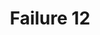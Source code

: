 ---
title: Failure 12
description: Failure of Success Criterion 2.2.5 due to having a session time limit without a mechanism for saving user's input and re-establishing that information upon re-authentication
url: https://www.w3.org/WAI/WCAG21/Techniques/failures/F12
---